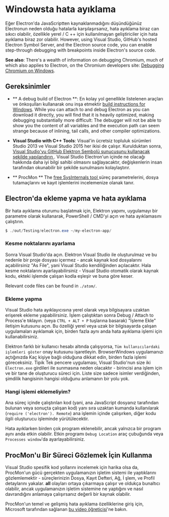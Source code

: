 # Windowsta hata ayıklama

Eğer Electron'da JavaScriptten kaynaklanmadığını düşündüğünüz Electronun neden olduğu hatalarla karşılaşırsanız, hata ayıklama biraz can sıkıcı olabilir, özellikle yerel / C ++ için kullanılmayan geliştiriciler için hata ayıklama biraz zor olabilir. However, using Visual Studio, GitHub's hosted Electron Symbol Server, and the Electron source code, you can enable step-through debugging with breakpoints inside Electron's source code.

**See also**: There's a wealth of information on debugging Chromium, much of which also applies to Electron, on the Chromium developers site: [Debugging Chromium on Windows](https://www.chromium.org/developers/how-tos/debugging-on-windows).

## Gereksinimler

* ** A debug build of Electron **: En kolay yol genellikle listelenen araçları ve önkoşulları kullanarak onu inşa etmektir [ build instructions for Windows](build-instructions-windows.md). While you can attach to and debug Electron as you can download it directly, you will find that it is heavily optimized, making debugging substantially more difficult: The debugger will not be able to show you the content of all variables and the execution path can seem strange because of inlining, tail calls, and other compiler optimizations.

* **Visual Studio with C++ Tools**: Visual'in ücretsiz topluluk sürümleri Studio 2013 ve Visual Studio 2015 her ikisi de çalışır. Kurulduktan sonra, [ Visual Studio'yu GitHub Elektron Sembolü sunucusunu kullanacak şekilde yapılandırın ](setting-up-symbol-server.md). Visual Studio Electron'un içinde ne olacağı hakkında daha iyi bilgi sahibi olmasını sağlayacaktır, değişkenlerin insan tarafından okunabilir bir şekilde sunulmasını kolaylaştırır.

* ** ProcMon ** The [ free SysInternals tool ](https://technet.microsoft.com/en-us/sysinternals/processmonitor.aspx) süreç parametrelerini, dosya tutamaçlarını ve kayıt işlemlerini incelemenize olanak tanır.

## Electron'da ekleme yapma ve hata ayıklama

Bir hata ayıklama oturumu başlatmak için, Elektron yapımı, uygulamayı bir parametre olarak kullanarak, PowerShell / CMD'yi açın ve hata ayıklamasını çalıştırın.

```powershell
$ ./out/Testing/electron.exe ~/my-electron-app/
```

### Kesme noktalarını ayarlama

Sonra Visual Studio'da açın. Elektron Visual Studio ile oluşturulmaz ve bu nedenle bir proje dosyası içermez - ancak kaynak kod dosyalarını açabilirsiniz "As File", yani Visual Studio kendiliğinden açılacaktır. Hala kesme noktalarını ayarlayabilirsiniz - Visual Studio otomatik olarak kaynak kodu, ekteki işlemde çalışan kodla eşleşir ve buna göre keser.

Relevant code files can be found in `./atom/`.

### Ekleme yapma

Visual Studio hata ayıklayıcısına yerel olarak veya bilgisayara uzaktan erişerek ekleme yapabilirsiniz. İşlem çalıştıktan sonra Debug / Attach to Process'e tıklayın. (veya ` CTRL + ALT + P ` tuşlarına basarak) "İşleme Ekle" iletişim kutusunu açın. Bu özelliği yerel veya uzak bir bilgisayarda çalışan uygulamaları ayıklamak için, birden fazla aynı anda hata ayıklama işlemi için kullanabilirsiniz.

Elektron farklı bir kullanıcı hesabı altında çalışıyorsa, ` Tüm kullanıcılardaki işlemleri göster ` onay kutusunu işaretleyin. BrowserWindows uygulamanızı açtığınızda Kaç kişiye bağlı olduğuna dikkat edin, birden fazla işlemi göreceksiniz. Tipik Tek pencere uygulaması, Visual Studio'nun size iki ` Electron.exe ` girdileri ile sunmasına neden olacaktır - birincisi ana işlem için ve bir tane de oluşturucu süreci için. Liste size sadece isimler verdiğinden, şimdilik hangisinin hangisi olduğunu anlamanın bir yolu yok.

### Hangi işlemi eklemeliyim?

Ana süreç içinde çalıştırılan kod (yani, ana JavaScript dosyanız tarafından bulunan veya sonuçta çalışan kod) yanı sıra uzaktan kumanda kullanılarak (` require ('electron'). Remote `) ana işlemin içinde çalışırken, diğer kodu ilgili oluşturucu işleminde yürütülecektir.

Hata ayıklarken birden çok program eklenebilir, ancak yalnızca bir program aynı anda etkin olabilir. Etkin programı `Debug Location` araç çubuğunda veya `Processes window`'da ayarlayabilirsiniz.

## ProcMon'u Bir Süreci Gözlemek İçin Kullanma

Visual Studio spesifik kod yollarını incelemek için harika olsa da, ProcMon'un gücü gerçekten uygulamanızın işletim sistemi ile yaptıklarını gözlemlemektir - süreçlerinizin Dosya, Kayıt Defteri, Ağ, İ şlem, ve Profil detaylarını yakalar. **all** olayları ortaya çıkarmaya çalışır ve oldukça bunaltıcı olabilir, ancak uygulamanızın işletim sistemine ne yaptığını ve nasıl davrandığını anlamaya çalışırsanız değerli bir kaynak olabilir.

ProcMon'un temel ve gelişmiş hata ayıklama özelliklerine giriş için, Microsoft tarafından sağlanan [bu video öğreticisi](https://channel9.msdn.com/shows/defrag-tools/defrag-tools-4-process-monitor)'ne bakın.

